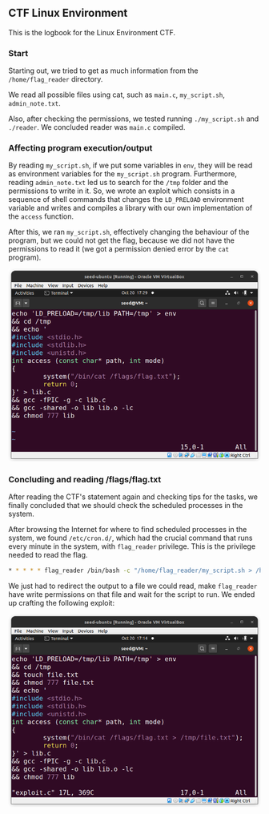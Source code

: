 ## CTF Linux Environment

This is the logbook for the Linux Environment CTF.

### Start

Starting out, we tried to get as much information from the
`/home/flag_reader` directory.

We read all possible files using cat, such as `main.c`, `my_script.sh`, `admin_note.txt`.

Also, after checking the permissions, we tested running `./my_script.sh` and `./reader`. We concluded reader was `main.c` compiled.

### Affecting program execution/output

By reading `my_script.sh`, if we put some variables in `env`, they will be read as environment variables for the `my_script.sh` program.
Furthermore, reading `admin_note.txt` led us to search for the `/tmp` folder and the permissions to write in it.
So, we wrote an exploit which consists in a sequence of shell commands that changes the `LD_PRELOAD` environment variable and writes and compiles a library with our own implementation of the `access` function.

After this, we ran `my_script.sh`, effectively changing the behaviour of the program, but we could not get the flag, because we did not have the permissions to read it (we got a permission denied error by the `cat` program).

![Linux CTF first exploit](images/linux_ctf_first_try.png)

### Concluding and reading /flags/flag.txt

After reading the CTF's statement again and checking tips for the tasks, we finally concluded that we should check the scheduled processes in the system.

After browsing the Internet for where to find scheduled processes in the system, we found `/etc/cron.d/`, which had the crucial command that runs every minute in the system, with `flag_reader` privilege. This is the privilege needed to read the flag.

```bash
* * * * * flag_reader /bin/bash -c "/home/flag_reader/my_script.sh > /home/flag_reader/last_log"
```

We just had to redirect the output to a file we could read, make `flag_reader` have write permissions on that file and wait for the script to run. We ended up crafting the following exploit:

![Linux CTF exploit](images/linux_ctf_exploit.png)
